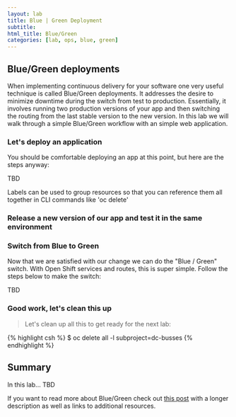 ```yaml
---
layout: lab
title: Blue | Green Deployment
subtitle: 
html_title: Blue/Green
categories: [lab, ops, blue, green]
---
```


## Blue/Green deployments
When implementing continuous delivery for your software one very useful technique is called Blue/Green deployments.  It addresses the desire to minimize downtime during the switch from test to production.  Essentially, it involves running two production versions of your app and then switching the routing from the last stable version to the new version.  In this lab we will walk through a simple Blue/Green workflow with an simple web application.

### Let's deploy an application
You should be comfortable deploying an app at this point, but here are the steps anyway:

TBD

<i class="fa fa-info-circle"></i> Labels can be used to group resources so that you can reference them all together in CLI commands like 'oc delete'


### Release a new version of our app and test it in the same environment


### Switch from Blue to Green
Now that we are satisfied with our change we can do the "Blue / Green" switch.  With Open Shift services and routes, this is super simple.  Follow the steps below to make the switch:

TBD

### Good work, let's clean this up
> <i class="fa fa-terminal"></i> Let's clean up all this to get ready for the next lab:

{% highlight csh %}
$ oc delete all -l subproject=dc-busses
{% endhighlight %}


## Summary
In this lab... TBD

If you want to read more about Blue/Green check out [this post][1] with a longer description as well as links to additional resources.

[1]: http://martinfowler.com/bliki/BlueGreenDeployment.html
